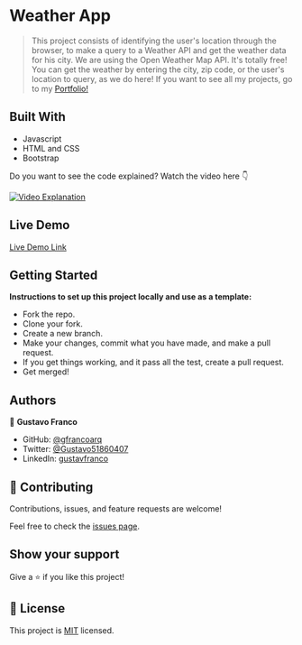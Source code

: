 # Weather App
>This project consists of identifying the user's location through the browser, to make a query to a Weather API and get the weather data for his city.
>We are using the Open Weather Map API. It's totally free! You can get the weather by entering the city, zip code, or the user's location to query, as we do here!
>If you want to see all my projects, go to my <a href="https://gfrancoarq.github.io/personal-portfolio" target="_blank" class="text-white">Portfolio!</a>

## Built With

- Javascript
- HTML and CSS
- Bootstrap

Do you want to see the code explained? Watch the video here 👇

[![Video Explanation](https://i9.ytimg.com/vi/myfELA6H-Co/mqdefault.jpg?v=634d93bb&sqp=CPCmtpoG&rs=AOn4CLCiDey8scVj59nXrSZKCiyeZyzUcw)](https://youtu.be/myfELA6H-Co)

## Live Demo

<a href="https://gfrancoarq.github.io/weather-app" target="_blank" class="text-white">Live Demo Link</a>

## Getting Started

**Instructions to set up this project locally and use as a template:**

- Fork the repo.
- Clone your fork.
- Create a new branch.
- Make your changes, commit what you have made, and make a pull request.
- If you get things working, and it pass all the test, create a pull request.
- Get merged!

## Authors

👤 **Gustavo Franco**

- GitHub: [@gfrancoarq](https://github.com/gfrancoarq)
- Twitter: [@Gustavo51860407](https://twitter.com/Gustavo51860407)
- LinkedIn: [gustavfranco](https://linkedin.com/in/gustavfranco)

## 🤝 Contributing

Contributions, issues, and feature requests are welcome!

Feel free to check the [issues page](../../issues/).

## Show your support

Give a ⭐️ if you like this project!

## 📝 License

This project is [MIT](./LICENSE) licensed.
